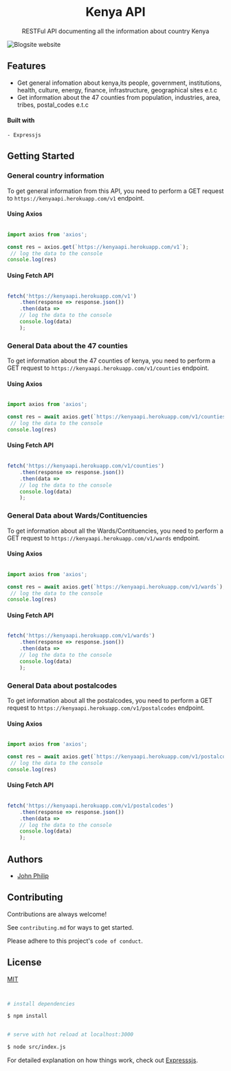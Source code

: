 <div align="center">

<h1>Kenya API</h1>

RESTFul API documenting all the information about country Kenya

</div>


![Blogsite website](https://cdn.britannica.com/15/15-050-B075588A/Flag-Kenya.jpg)

## Features

- Get general infomation about kenya,its people, government, institutions, health, culture, energy, finance, infrastructure, geographical sites e.t.c
- Get information about the 47 counties from population, industries, area, tribes, postal_codes e.t.c


#### Built with

    - Expressjs



## Getting Started


### General country information

To get general information from this API, you need to perform a GET request to `https://kenyaapi.herokuapp.com/v1` endpoint.

#### Using Axios

```js

import axios from 'axios';

const res = axios.get(`https://kenyaapi.herokuapp.com/v1`);
 // log the data to the console
console.log(res)

```

#### Using Fetch API

```js

fetch('https://kenyaapi.herokuapp.com/v1')
    .then(response => response.json())
    .then(data =>
    // log the data to the console
    console.log(data)
    );

```

### General Data about the 47 counties

To get information about the 47 counties of kenya, you need to perform a GET request to `https://kenyaapi.herokuapp.com/v1/counties` endpoint.

#### Using Axios

```js

import axios from 'axios';

const res = await axios.get(`https://kenyaapi.herokuapp.com/v1/counties`);
 // log the data to the console
console.log(res)

```

#### Using Fetch API

```js

fetch('https://kenyaapi.herokuapp.com/v1/counties')
    .then(response => response.json())
    .then(data =>
    // log the data to the console
    console.log(data)
    );

```

### General Data about Wards/Contituencies

To get information about all the Wards/Contituencies, you need to perform a GET request to `https://kenyaapi.herokuapp.com/v1/wards` endpoint.

#### Using Axios

```js

import axios from 'axios';

const res = await axios.get(`https://kenyaapi.herokuapp.com/v1/wards`);
 // log the data to the console
console.log(res)

```

#### Using Fetch API

```js

fetch('https://kenyaapi.herokuapp.com/v1/wards')
    .then(response => response.json())
    .then(data =>
    // log the data to the console
    console.log(data)
    );

```
### General Data about postalcodes

To get information about all the postalcodes, you need to perform a GET request to `https://kenyaapi.herokuapp.com/v1/postalcodes` endpoint.

#### Using Axios

```js

import axios from 'axios';

const res = await axios.get(`https://kenyaapi.herokuapp.com/v1/postalcodes`);
 // log the data to the console
console.log(res)

```

#### Using Fetch API

```js

fetch('https://kenyaapi.herokuapp.com/v1/postalcodes')
    .then(response => response.json())
    .then(data =>
    // log the data to the console
    console.log(data)
    );

```


## Authors

- [John Philip](https://www.github.com/developerphilo)



## Contributing

Contributions are always welcome!

See `contributing.md` for ways to get started.

Please adhere to this project's `code of conduct`.

## License

[MIT](https://choosealicense.com/licenses/mit/)


```bash


# install dependencies

$ npm install


# serve with hot reload at localhost:3000

$ node src/index.js


```

For detailed explanation on how things work, check out [Expresssjs](https://expressjs.com/en/starter/hello-world.html).


